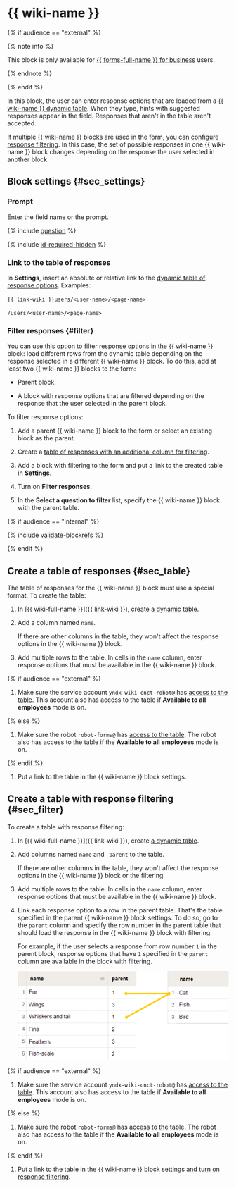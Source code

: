 # {{ wiki-name }}

{% if audience == "external" %}

{% note info %}

This block is only available for [{{ forms-full-name }} for business](../forms-for-org.md) users.

{% endnote %}

{% endif %}

In this block, the user can enter response options that are loaded from a [{{ wiki-name }} dynamic table](../../wiki/create-grid.md). When they type, hints with suggested responses appear in the field. Responses that aren't in the table aren't accepted.

If multiple {{ wiki-name }} blocks are used in the form, you can [configure response filtering](#filter). In this case, the set of possible responses in one {{ wiki-name }} block changes depending on the response the user selected in another block.

## Block settings {#sec_settings}

### Prompt

Enter the field name or the prompt.

{% include [question](../../_includes/forms/question.md) %}

{% include [id-required-hidden](../../_includes/forms/id-required-hidden.md) %}

### Link to the table of responses

In **Settings**, insert an absolute or relative link to the [dynamic table of response options](#sec_table). Examples:

`{{ link-wiki }}users/<user-name>/<page-name>`


`/users/<user-name>/<page-name>`

### Filter responses {#filter}

You can use this option to filter response options in the {{ wiki-name }} block: load different rows from the dynamic table depending on the response selected in a different {{ wiki-name }} block. To do this, add at least two {{ wiki-name }} blocks to the form:

* Parent block.

* A block with response options that are filtered depending on the response that the user selected in the parent block.

To filter response options:

1. Add a parent {{ wiki-name }} block to the form or select an existing block as the parent.

1. Create a [table of responses with an additional column for filtering](#sec_filter).

1. Add a block with filtering to the form and put a link to the created table in **Settings**.

1. Turn on **Filter responses**.

1. In the **Select a question to filter** list, specify the {{ wiki-name }} block with the parent table.

{% if audience == "internal" %}

{% include [validate-blockrefs](../../_includes/forms/validate-blockrefs.md) %}

{% endif %}

## Create a table of responses {#sec_table}

The table of responses for the {{ wiki-name }} block must use a special format. To create the table:

1. In [{{ wiki-full-name }}]({{ link-wiki }}), create [a dynamic table](../../wiki/create-grid.md).

1. Add a column named `name`.

   If there are other columns in the table, they won't affect the response options in the {{ wiki-name }} block.

1. Add multiple rows to the table. In cells in the `name` column, enter response options that must be available in the {{ wiki-name }} block.

{% if audience == "external" %}

1. Make sure the service account `yndx-wiki-cnct-robot@` has [access to the table](../../wiki/page-managment/access-setup.md). This account also has access to the table if **Available to all employees** mode is on.

{% else %}

1. Make sure the robot `robot-forms@` has [access to the table](../../wiki/page-managment/access-setup.md). The robot also has access to the table if the **Available to all employees** mode is on.

{% endif %}

1. Put a link to the table in the {{ wiki-name }} block settings.

## Create a table with response filtering {#sec_filter}

To create a table with response filtering:

1. In [{{ wiki-full-name }}]({{ link-wiki }}), create [a dynamic table](../../wiki/create-grid.md).

1. Add columns named `name` and ` parent` to the table.

   If there are other columns in the table, they won't affect the response options in the {{ wiki-name }} block or the filtering.

1. Add multiple rows to the table. In cells in the `name` column, enter response options that must be available in the {{ wiki-name }} block.

1. Link each response option to a row in the parent table. That's the table specified in the parent {{ wiki-name }} block settings. To do so, go to the `parent` column and specify the row number in the parent table that should load the response in the {{ wiki-name }} block with filtering.

   For example, if the user selects a response from row number `1` in the parent block, response options that have `1` specified in the `parent` column are available in the block with filtering.

   ![](../../_assets/forms/table_filter_parent.png)

{% if audience == "external" %}

1. Make sure the service account `yndx-wiki-cnct-robot@` has [access to the table](../../wiki/page-managment/access-setup.md). This account also has access to the table if **Available to all employees** mode is on.

{% else %}

1. Make sure the robot `robot-forms@` has [access to the table](../../wiki/page-managment/access-setup.md). The robot also has access to the table if the **Available to all employees** mode is on.

{% endif %}

1. Put a link to the table in the {{ wiki-name }} block settings and [turn on response filtering](#dlentry_filter).

